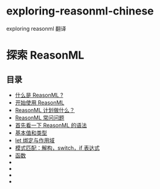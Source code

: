 # exploring-reasonml-chinese
exploring reasonml 翻译

# 探索 ReasonML

## 目录

- [什么是 ReasonML ?](about-reasonml.md)
- [开始使用 ReasonML](getting-started.md)
- [ReasonML 计划做什么？](future.md)
- [ReasonML 常问问题](faq-language.md)
- [首先看一下 ReasonML 的语法](syntax-overview.md)
- [基本值和类型](basic-types.md)
- [let 绑定与作用域](let-scopes.md)
- [模式匹配：解构，switch，if 表达式](pattern-matching.md)
- [函数](functions.md)
- []()
- []()
- []()
- []()